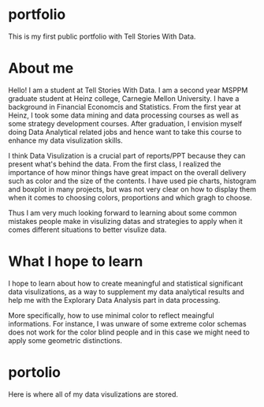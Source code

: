 # portfolio
This is my first public portfolio with Tell Stories With Data.

# About me
Hello! I am a student at Tell Stories With Data. I am a second year MSPPM graduate student at Heinz college, Carnegie Mellon University. I have a background in Financial Economcis and Statistics. From the first year at Heinz, I took some data mining and data processing courses as well as some strategy development courses. After graduation, I envision myself doing Data Analytical related jobs and hence want to take this course to enhance my data visulization skills. 

I think Data Visulization is a crucial part of reports/PPT because they can present what's behind the data. From the first class, I realized the importance of how minor things have great impact on the overall delivery such as color and the size of the contents. I have used pie charts, histogram and boxplot in many projects, but was not very clear on how to display them when it comes to choosing colors, proportions and which gragh to choose. 

Thus I am very much looking forward to learning about some common mistakes people make in visulizing datas and strategies to apply when it comes different situations to better visulize data. 

# What I hope to learn
I hope to learn about how to create meaningful and statistical significant data visulizations, as a way to supplement my data analytical results and help me with the Explorary Data Analysis part in data processing. 

More specifically, how to use minimal color to reflect meaingful informations. For instance, I was unware of some extreme color schemas does not work for the color blind people and in this case we might need to apply some geometric distinctions. 

# portolio
Here is where all of my data visulizations are stored. 

